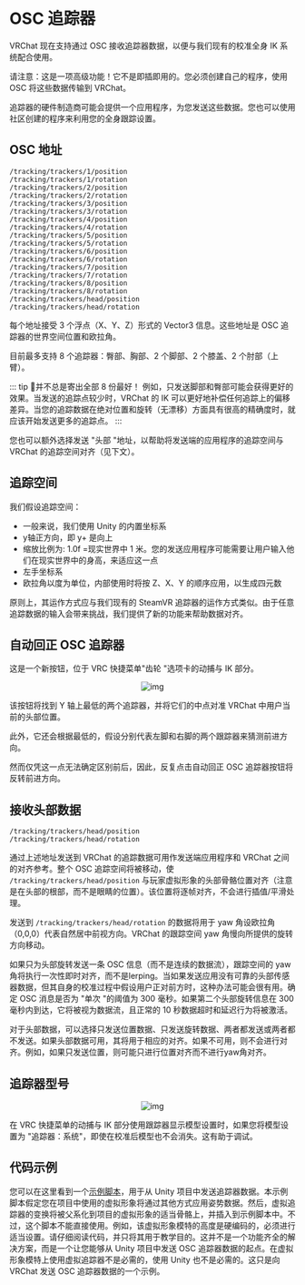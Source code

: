 # OSC 追踪器

VRChat 现在支持通过 OSC 接收追踪器数据，以便与我们现有的校准全身 IK 系统配合使用。

请注意：这是一项高级功能！它不是即插即用的。您必须创建自己的程序，使用 OSC 将这些数据传输到 VRChat。

追踪器的硬件制造商可能会提供一个应用程序，为您发送这些数据。您也可以使用社区创建的程序来利用您的全身跟踪设置。

## OSC 地址

```
/tracking/trackers/1/position
/tracking/trackers/1/rotation
/tracking/trackers/2/position
/tracking/trackers/2/rotation
/tracking/trackers/3/position
/tracking/trackers/3/rotation
/tracking/trackers/4/position
/tracking/trackers/4/rotation
/tracking/trackers/5/position
/tracking/trackers/5/rotation
/tracking/trackers/6/position
/tracking/trackers/6/rotation
/tracking/trackers/7/position
/tracking/trackers/7/rotation
/tracking/trackers/8/position
/tracking/trackers/8/rotation
/tracking/trackers/head/position
/tracking/trackers/head/rotation
```

每个地址接受 3 个浮点（X、Y、Z）形式的 Vector3 信息。这些地址是 OSC 追踪器的世界空间位置和欧拉角。

目前最多支持 8 个追踪器：臀部、胸部、2 个脚部、2 个膝盖、2 个肘部（上臂）。

::: tip 📘并不总是寄出全部 8 份最好！
例如，只发送脚部和臀部可能会获得更好的效果。当发送的追踪点较少时，VRChat 的 IK 可以更好地补偿任何追踪上的偏移差异。当您的追踪数据在绝对位置和旋转（无漂移）方面具有很高的精确度时，就应该开始发送更多的追踪点。
:::

您也可以额外选择发送 "头部 "地址，以帮助将发送端的应用程序的追踪空间与 VRChat 的追踪空间对齐（见下文）。

## 追踪空间

我们假设追踪空间：

- 一般来说，我们使用 Unity 的内置坐标系
- y轴正方向，即 y+ 是向上
- 缩放比例为: 1.0f =现实世界中 1 米。您的发送应用程序可能需要让用户输入他们在现实世界中的身高，来适应这一点
- 左手坐标系
- 欧拉角以度为单位，内部使用时将按 Z、X、Y 的顺序应用，以生成四元数

原则上，其运作方式应与我们现有的 SteamVR 追踪器的运作方式类似。由于任意追踪数据的输入会带来挑战，我们提供了新的功能来帮助数据对齐。

## 自动回正 OSC 追踪器

这是一个新按钮，位于 VRC 快捷菜单"齿轮 "选项卡的动捕与 IK 部分。

<center>

![img](/docs.vrchat.com/images/osc-trackers-1.png)

</center>

该按钮将找到 Y 轴上最低的两个追踪器，并将它们的中点对准 VRChat 中用户当前的头部位置。

此外，它还会根据最低的，假设分别代表左脚和右脚的两个跟踪器来猜测前进方向。

然而仅凭这一点无法确定区别前后，因此，反复点击自动回正 OSC 追踪器按钮将反转前进方向。

## 接收头部数据

```
/tracking/trackers/head/position
/tracking/trackers/head/rotation
```

通过上述地址发送到 VRChat 的追踪数据可用作发送端应用程序和 VRChat 之间的对齐参考。整个 OSC 追踪空间将被移动，使 `/tracking/trackers/head/position` 与玩家虚拟形象的头部骨骼位置对齐（注意是在头部的根部，而不是眼睛的位置）。该位置将逐帧对齐，不会进行插值/平滑处理。

发送到 `/tracking/trackers/head/rotation` 的数据将用于 yaw 角设欧拉角（0,0,0）代表自然居中前视方向。VRChat 的跟踪空间 yaw 角慢向所提供的旋转方向移动。

如果只为头部旋转发送一条 OSC 信息（而不是连续的数据流），跟踪空间的 yaw 角将执行一次性即时对齐，而不是lerping。当如果发送应用没有可靠的头部传感器数据，但其自身的校准过程中假设用户正对前方时，这种办法可能会很有用。确定 OSC 消息是否为 "单次 "的阈值为 300 毫秒。如果第二个头部旋转信息在 300 毫秒内到达，它将被视为数据流，且正常的 10 秒数据超时和延迟行为将被激活。

对于头部数据，可以选择只发送位置数据、只发送旋转数据、两者都发送或两者都不发送。如果头部数据可用，其将用于相应的对齐。如果不可用，则不会进行对齐。例如，如果只发送位置，则可能只进行位置对齐而不进行yaw角对齐。

## 追踪器型号

<center>

![img](/docs.vrchat.com/images/osc-trackers-2.png)

</center>

在 VRC 快捷菜单的动捕与 IK 部分使用跟踪器显示模型设置时，如果您将模型设置为 "追踪器：系统"，即使在校准后模型也不会消失。这有助于调试。

## 代码示例

您可以在这里看到一个[示例脚本](https://gist.github.com/vrchat-developer/129c1647667945158b14709f8d65d471)，用于从 Unity 项目中发送追踪器数据。本示例脚本假定您在项目中使用的虚拟形象将通过其他方式应用姿势数据。然后，虚拟追踪器的变换将被父系化到项目的虚拟形象的适当骨骼上，并插入到示例脚本中。不过，这个脚本不能直接使用。例如，该虚拟形象模特的高度是硬编码的，必须进行适当设置。请仔细阅读代码，并只将其用于教学目的。这并不是一个功能齐全的解决方案，而是一个让您能够从 Unity 项目中发送 OSC 追踪器数据的起点。在虚拟形象模特上使用虚拟追踪器不是必需的，使用 Unity 也不是必需的。这只是向 VRChat 发送 OSC 追踪器数据的一个示例。

